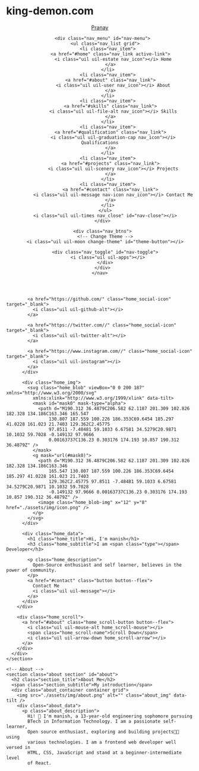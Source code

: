 # king-demon.com

<!DOCTYPE html>
<html lang="en">

<head>
  <meta charset="UTF-8" />
  <meta http-equiv="X-UA-Compatible" content="IE=edge" />
  <meta name="viewport" content="width=device-width, initial-scale=1.0" />
  <link rel="shortcut icon"
    href="https://cdn.bio.link/uploads/profile_pictures/2021-09-01/tE8wirBYKrXgipi0HP0GK69YD9TzfsDY.png"
    type="image/webp">
  <link rel="icon" href="https://cdn.bio.link/uploads/profile_pictures/2021-09-01/tE8wirBYKrXgipi0HP0GK69YD9TzfsDY.png"
    type="image/webp">
  <meta name="description"
    content="manish is currently a second year undergrad from India. He is enthusiastic about web development and Open-Source." />
  <meta property="og:title" content="Manish" />
  <meta property="og:url" content=
  <meta property="og:description"
    content="Manish is currently a second year undergrad from India. He is enthusiastic about web development and Open-Source." />
  <meta property="og:image:secure_url"
    content="https://cdn.bio.link/uploads/profile_pictures/2021-09-01/tE8wirBYKrXgipi0HP0GK69YD9TzfsDY.png" />
  <meta property="og:image"
    content="https://cdn.bio.link/uploads/profile_pictures/2021-09-01/tE8wirBYKrXgipi0HP0GK69YD9TzfsDY.png" />
  <meta property="profile:username" content="manish" />
  <meta name="twitter:card" content="summary" />
  <meta name="twitter:title" content="manish" />
  <meta name="twitter:image"
          content="https://cdn.bio.link/uploads/profile_pictures/2021-09-01/tE8wirBYKrXgipi0HP0GK69YD9TzfsDY.png" />
  <meta name="twitter:url" content="https://.github.io/" />
  <link rel="stylesheet" href="https://unicons.iconscout.com/release/v4.0.0/css/line.css" />
  <link rel="stylesheet" href="./assets/css/swiper-bundle.min.css">
  <link rel="stylesheet" href="./assets/css/style.css" />
  <title>Pranay Gupta</title>
  <link rel="shortcut icon" href="./assets/img/favicon.ico" type="image/x-icon" />
  <script src="https://kit.fontawesome.com/4bf48f78b4.js" crossorigin="anonymous"></script>
</head>

<body>
  <!-- Header -->
  <header class="header" id="header">
    <nav class="nav container">
      <a href="#" class="nav_logo">Pranay</a>

      <div class="nav_menu" id="nav-menu">
        <ul class="nav_list grid">
          <li class="nav_item">
            <a href="#home" class="nav_link active-link">
              <i class="uil uil-estate nav_icon"></i> Home
            </a>
          </li>
          <li class="nav_item">
            <a href="#about" class="nav_link">
              <i class="uil uil-user nav_icon"></i> About
            </a>
          </li>
          <li class="nav_item">
            <a href="#skills" class="nav_link">
              <i class="uil uil-file-alt nav_icon"></i> Skills
            </a>
          </li>
          <li class="nav_item">
            <a href="#qualification" class="nav_link">
              <i class="uil uil-graduation-cap nav_icon"></i> Qualifications
            </a>
          </li>
          <li class="nav_item">
            <a href="#projects" class="nav_link">
              <i class="uil uil-scenery nav_icon"></i> Projects
            </a>
          </li>
          <li class="nav_item">
            <a href="#contact" class="nav_link">
              <i class="uil uil-message nav-icon nav_icon"></i> Contact Me
            </a>
          </li>
        </ul>
        <i class="uil uil-times nav_close" id="nav-close"></i>
      </div>

      <div class="nav_btns">
        <!-- Change Theme -->
        <i class="uil uil-moon change-theme" id="theme-button"></i>

        <div class="nav_toggle" id="nav-toggle">
          <i class="uil uil-apps"></i>
        </div>
      </div>
    </nav>
  </header>

  <!-- Main -->
  <main class="main">
    <!-- Home -->
    <section class="home section" id="home">
      <div class="home_container container grid">
        <div class="home_content grid">
          <div class="home_social">
            <a href="https://www.linkedin.com/in//" class="home_social-icon" target="_blank">
              <i class="uil uil-linkedin-alt"></i>
            </a>

            <a href="https://github.com/" class="home_social-icon" target="_blank">
              <i class="uil uil-github-alt"></i>
            </a>

            <a href="https://twitter.com//" class="home_social-icon" target="_blank">
              <i class="uil uil-twitter-alt"></i>
            </a>

            <a href="https://www.instagram.com//" class="home_social-icon" target="_blank">
              <i class="uil uil-instagram"></i>
            </a>
          </div>

          <div class="home_img">
            <svg class="home_blob" viewBox="0 0 200 187" xmlns="http://www.w3.org/2000/svg"
              xmlns:xlink="http://www.w3.org/1999/xlink" data-tilt>
              <mask id="mask0" mask-type="alpha">
                <path d="M190.312 36.4879C206.582 62.1187 201.309 102.826 182.328 134.186C163.346 165.547 
                    130.807 187.559 100.226 186.353C69.6454 185.297 41.0228 161.023 21.7403 129.362C2.45775 
                    97.8511 -7.48481 59.1033 6.67581 34.5279C20.9871 10.1032 59.7028 -0.149132 97.9666 
                    0.00163737C136.23 0.303176 174.193 10.857 190.312 36.4879Z" />
              </mask>
              <g mask="url(#mask0)">
                <path d="M190.312 36.4879C206.582 62.1187 201.309 102.826 182.328 134.186C163.346 
                    165.547 130.807 187.559 100.226 186.353C69.6454 185.297 41.0228 161.023 21.7403 
                    129.362C2.45775 97.8511 -7.48481 59.1033 6.67581 34.5279C20.9871 10.1032 59.7028 
                    -0.149132 97.9666 0.00163737C136.23 0.303176 174.193 10.857 190.312 36.4879Z" />
                <image class="home_blob-img" x="12" y="8" href="./assets/img/icon.png" />
              </g>
            </svg>
          </div>

          <div class="home_data">
            <h1 class="home_title">Hi, I'm manish</h1>
            <h3 class="home_subtitle">I am <span class="type"></span> Developer</h3>

            <p class="home_description">
              Open-Source enthusiast and self learner, believes in the power of community.
            </p>
            <a href="#contact" class="button button--flex">
              Contact Me
              <i class="uil uil-message"></i>
            </a>
          </div>
        </div>

        <div class="home_scroll">
          <a href="#about" class="home_scroll-button button--flex">
            <i class="uil uil-mouse-alt home_scroll-mouse"></i>
            <span class="home_scroll-name">Scroll Down</span>
            <i class="uil uil-arrow-down home_scroll-arrow"></i>
          </a>
        </div>
      </div>
    </section>

    <!-- About -->
    <section class="about section" id="about">
      <h2 class="section_title">About Me</h2>
      <span class="section_subtitle">My introduction</span>
      <div class="about_container container grid">
        <img src="./assets/img/about.png" alt="" class="about_img" data-tilt />
        <div class="about_data">
          <p class="about_description">
            Hi! 👋 I'm manish, a 13-year-old engineering sophomore pursuing
            BTech in Information Technology. I am a passionate self-learner,
            Open source enthusiast, exploring and building projects👨‍💻 using
            various technologies. I am a frontend web developer well versed in
            HTML, CSS, JavaScript and stand at a beginner-intermediate level
            of React.
       
